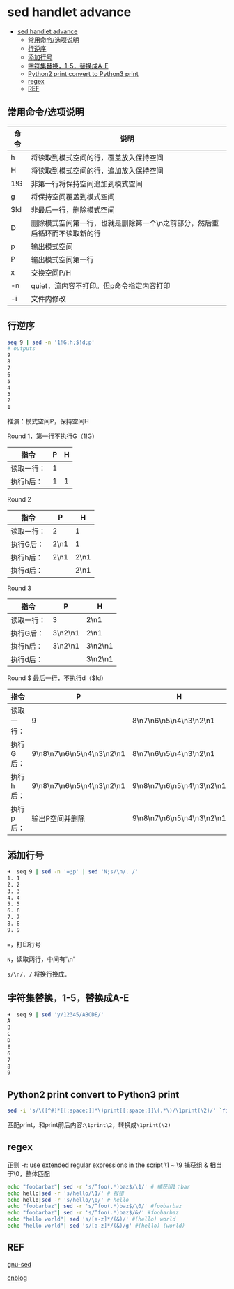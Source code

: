 # sed handlet advance

- [sed handlet advance](#sed-handlet-advance)
	- [常用命令/选项说明](#常用命令选项说明)
	- [行逆序](#行逆序)
	- [添加行号](#添加行号)
	- [字符集替换，1-5，替换成A-E](#字符集替换1-5替换成a-e)
	- [Python2 print convert to Python3 print](#python2-print-convert-to-python3-print)
	- [regex](#regex)
	- [REF](#ref)

## 常用命令/选项说明

命令 | 说明
---|---
h | 将读取到模式空间的行，覆盖放入保持空间
H | 将读取到模式空间的行，追加放入保持空间
1!G | 非第一行将保持空间追加到模式空间
g | 将保持空间覆盖到模式空间
$!d | 非最后一行，删除模式空间
D | 删除模式空间第一行，也就是删除第一个\n之前部分，然后重启循环而不读取新的行
p | 输出模式空间
P | 输出模式空间第一行
x | 交换空间P/H
-n | quiet，流内容不打印。但p命令指定内容打印
-i | 文件内修改

## 行逆序

```Bash
seq 9 | sed -n '1!G;h;$!d;p'
# outputs
9
8
7
6
5
4
3
2
1
```

推演：模式空间P，保持空间H

Round 1，第一行不执行G（1!G）

指令 | P | H
---------|----------|---------
读取一行：| 1 |
执行h后：| 1 | 1

Round 2

指令 | P | H
---------|----------|---------
读取一行：|2 |1
执行G后：|2\n1 |1
执行h后：|2\n1 |2\n1
执行d后：| |2\n1

Round 3

指令 | P | H
---------|----------|---------
读取一行：|3 |2\n1
执行G后：|3\n2\n1 |2\n1
执行h后：|3\n2\n1 |3\n2\n1
执行d后：| |3\n2\n1

Round $ 最后一行，不执行d（$!d）

指令 | P | H
---------|----------|---------
读取一行：|9 |8\n7\n6\n5\n4\n3\n2\n1
执行G后：|9\n8\n7\n6\n5\n4\n3\n2\n1 |8\n7\n6\n5\n4\n3\n2\n1
执行h后：|9\n8\n7\n6\n5\n4\n3\n2\n1 |9\n8\n7\n6\n5\n4\n3\n2\n1
执行p后：|输出P空间并删除 | 9\n8\n7\n6\n5\n4\n3\n2\n1

## 添加行号

```Bash
➜  seq 9 | sed -n '=;p' | sed 'N;s/\n/. /'
1. 1
2. 2
3. 3
4. 4
5. 5
6. 6
7. 7
8. 8
9. 9
```

`=`，打印行号

`N`，读取两行，中间有'\n'

`s/\n/. /` 将换行换成`.`

## 字符集替换，1-5，替换成A-E

```Bash
➜  seq 9 | sed 'y/12345/ABCDE/'
A
B
C
D
E
6
7
8
9
```

## Python2 print convert to Python3 print

```Bash
sed -i 's/\([^#]*[[:space:]]*\)print[[:space:]]\(.*\)/\1print(\2)/' `find . -name "*.py"`
```

匹配print，和print前后内容:`\1print\2`，转换成`\1print(\2)`

## regex

正则
-r: use  extended regular expressions in the script
\1 ~ \9 捕获组
& 相当于\0，整体匹配

```Bash
echo "foobarbaz"| sed -r 's/^foo(.*)baz$/\1/' # 捕获组1：bar
echo hello|sed -r 's/hello/\1/'	# 报错
echo hello|sed -r 's/hello/\0/'	# hello
echo "foobarbaz"| sed -r 's/^foo(.*)baz$/\0/' #foobarbaz
echo "foobarbaz"| sed -r 's/^foo(.*)baz$/&/' #foobarbaz
echo "hello world"| sed 's/[a-z]*/(&)/' #(hello) world
echo "hello world"| sed 's/[a-z]*/(&)/g' #(hello) (world)
```

## REF

[gnu-sed](http://www.gnu.org/software/sed/manual/sed.html)

[cnblog](https://www.cnblogs.com/qyddbear/p/3405021.html)
